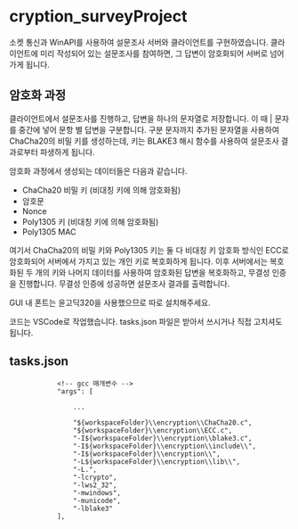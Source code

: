 # cryption_surveyProject
소켓 통신과 WinAPI를 사용하여 설문조사 서버와 클라이언트를 구현하였습니다. 클라이언트에 미리 작성되어 있는 설문조사를 참여하면, 그 답변이 암호화되어 서버로 넘어가게 됩니다. 

## 암호화 과정
클라이언트에서 설문조사를 진행하고, 답변을 하나의 문자열로 저장합니다. 이 때 | 문자를 중간에 넣어 문항 별 답변을 구분합니다. 구분 문자까지 추가된 문자열을 사용하여 ChaCha20의 비밀 키를 생성하는데, 키는 BLAKE3 해시 함수를 사용하여 설문조사 결과로부터 파생하게 됩니다.

암호화 과정에서 생성되는 데이터들은 다음과 같습니다.

- ChaCha20 비밀 키 (비대칭 키에 의해 암호화됨)
- 암호문
- Nonce
- Poly1305 키  (비대칭 키에 의해 암호화됨)
- Poly1305 MAC

여기서 ChaCha20의 비밀 키와  Poly1305 키는 둘 다 비대칭 키 암호화 방식인 ECC로 암호화되어 서버에서 가지고 있는 개인 키로 복호화하게 됩니다. 이후 서버에서는 복호화된 두 개의 키와 나머지 데이터를 사용하여 암호화된 답변을 복호화하고, 무결성 인증을 진행합니다. 무결성 인증에 성공하면 설문조사 결과를 출력합니다.

GUI 내 폰트는 윤고딕320을 사용했으므로 따로 설치해주세요.

코드는 VSCode로 작업했습니다. tasks.json 파일은 받아서 쓰시거나 직접 고치셔도 됩니다. 
## tasks.json
```
            <!-- gcc 매개변수 -->
            "args": [

                ...

                "${workspaceFolder}\\encryption\\ChaCha20.c", 
                "${workspaceFolder}\\encryption\\ECC.c",
                "-I${workspaceFolder}\\encryption\\blake3.c",
                "-I${workspaceFolder}\\encryption\\include\\",
                "-I${workspaceFolder}\\encryption\\",
                "-L${workspaceFolder}\\encryption\\lib\\",
                "-L.",  
                "-lcrypto",                       
                "-lws2_32",                
                "-mwindows",
                "-municode",
                "-lblake3"
            ],
```

